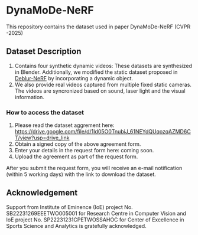 # DynaMoDe-NeRF
This repository contains the dataset used in paper DynaMoDe-NeRF (CVPR -2025)
## Dataset Description
1. Contains four synthetic dynamic videos: These datasets are synthesized in Blender. Additionally, we modified the static dataset proposed in [Deblur-NeRF](https://limacv.github.io/deblurnerf/) by incorporating a dynamic object.
2. We also provide real videos captured from multiple fixed static cameras. The videos are syncronized based on sound, laser light and the visual information.

### How to access the dataset

1. Please read the dataset aggrement here: https://drive.google.com/file/d/1Id05O0TnubiJ_61NEYdQUqozqAZMD6CT/view?usp=drive_link
2. Obtain a signed copy of the above agreement form.
3. Enter your details in the request form here: coming soon.
4. Upload the agreement as part of the request form.

After you submit the request form, you will receive an e-mail notification (within 5 working days) with the link to download the dataset.

## Acknowledgement
Support from Institute of Eminence (IoE) project No. SB22231269EEETWO005001 for Research Centre in Computer Vision and IoE project No. SP22231231CPETWOSSAHOC for Center of Excellence in Sports Science and Analytics is gratefully acknowledged.







